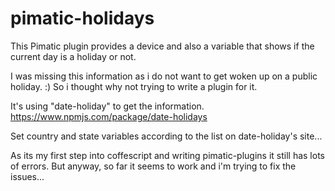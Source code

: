 pimatic-holidays
======================

This Pimatic plugin provides a device and also a variable that
shows if the current day is a holiday or not.

I was missing this information as i do not want to get woken up on a public holiday. :)
So i thought why not trying to write a plugin for it.

It's using "date-holiday" to get the information.
https://www.npmjs.com/package/date-holidays

Set country and state variables according to the list on date-holiday's site...


As its my first step into coffescript and writing pimatic-plugins it still has lots of errors.
But anyway, so far it seems to work and i'm trying to fix the issues...
